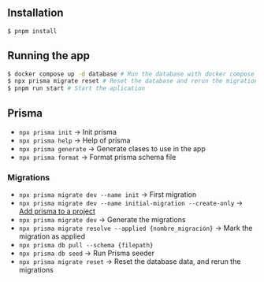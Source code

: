 ## Installation

```bash
$ pnpm install
```

## Running the app

```bash
$ docker compose up -d database # Run the database with docker compose -> see .env.example
$ npx prisma migrate reset # Reset the database and rerun the migrations
$ pnpm run start # Start the aplication
```

## Prisma

- `npx prisma init` -> Init prisma
- `npx prisma help` -> Help of prisma
- `npx prisma generate` -> Generate clases to use in the app
- `npx prisma format` -> Format prisma schema file

### Migrations

- `npx prisma migrate dev --name init` -> First migration
- `npx prisma migrate dev --name initial-migration --create-only` -> [Add prisma to a project](https://www.prisma.io/docs/guides/database/developing-with-prisma-migrate/add-prisma-migrate-to-a-project)
- `npx prisma migrate dev` -> Generate the migrations
- `npx prisma migrate resolve --applied {nombre_migración}` -> Mark the migration as applied
- `npx prisma db pull --schema {filepath}`
- `npx prisma db seed` -> Run Prisma seeder
- `npx prisma migrate reset` -> Reset the database data, and rerun the migrations
